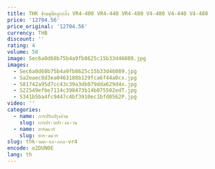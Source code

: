 ```yaml
---
title: THK ข้ามคู่มือลูกกลิ้ง VR4-400 VR4-440 VR4-480 V4-400 V4-440 V4-480
price: '12704.56'
price_original: '12704.56'
currency: THB
discount: ''
rating: 4
volume: 50
image: Sec6a0d68b75b4a9fb8625c15b33d46089.jpg
images:
  - Sec6a0d68b75b4a9fb8625c15b33d46089.jpg
  - Sa2eaec8d3ea0463188b129fca6f44a0cx.jpg
  - S81742a95d7cc43c39a3db079dda629d4x.jpg
  - S22549efbe7114c398473b14b075502edT.jpg
  - S341b5ba4fc9447c4bf3910ec1bfd0562P.jpg
video: ''
categories:
  - name: การปรับปรุงบ้าน
    slug: การปร-บปร-งบ-าน
  - name: ฮาร์ดแวร์
    slug: ฮาร-ดแวร
slug: thk-ามค-อล-กกล-vr4
encode: o2DUN0E
lang: th
---
```

  